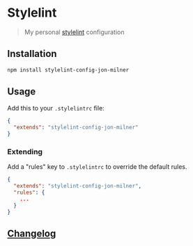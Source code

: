 # Stylelint

> My personal [stylelint](https://github.com/stylelint/stylelint) configuration

## Installation

```bash
npm install stylelint-config-jon-milner
```

## Usage

Add this to your `.stylelintrc` file:

```json
{
  "extends": "stylelint-config-jon-milner"
}
```

### Extending

Add a "rules" key to `.stylelintrc` to override the default rules.

```json
{
  "extends": "stylelint-config-jon-milner",
  "rules": {
    ...
  }
}
```

## [Changelog](CHANGELOG.md)
